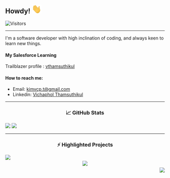 <h2> Howdy! <img src="wave.gif" width="30px"></h2>

![Visitors](https://visitor-badge.glitch.me/badge?page_id=kimvcp&left_color=black&right_color=black)

---

I'm a software developer with high inclination of coding, and always keen to learn new things.

#### My Salesforce Learning

Trailblazer profile : [vthamsuthikul](https://trailblazer.me/id/vthamsuthikul)

#### How to reach me:

- Email: kimvcp.t@gmail.com
- Linkedin: [Vichaphol Thamsuthikul](https://www.linkedin.com/in/vichaphol-thamsuthikul-ba0838184)

---

<h3 align="center">📈 GitHub Stats </h3>

<span>
  <img width="55%" src="https://github-readme-stats.vercel.app/api?username=kimvcp&hide=stars&include_all_commits=true&count_private=true&show_icons=true&theme=great-gatsby" />
</span>
<span>
  <img width="40%" src="https://github-readme-stats.vercel.app/api/top-langs/?username=kimvcp&langs_count=6&layout=compact&theme=great-gatsby" />
</span>

---

<h3 align="center">⚡ Highlighted Projects </h3>

<div align="left"> 
  <a href="https://github.com/Cobda/cobda-web">
    <img width="47.5%" src="https://github-readme-stats.vercel.app/api/pin/?username=Cobda&repo=cobda-web&theme=great-gatsby" />
  </a>
</div>
<div align="center">
  <a href="https://github.com/kimvcp/knews">
    <img width="47.5%" src="https://github-readme-stats.vercel.app/api/pin/?username=kimvcp&repo=knews&theme=great-gatsby" />
  </a>
</div>
<div align="right">
  <a href="https://github.com/kimvcp/dailigram">
    <img align="center" width="47.5%" src="https://github-readme-stats.vercel.app/api/pin/?username=kimvcp&repo=dailigram&theme=great-gatsby" />
  </a>
</div>

<!--
**kimvcp/kimvcp** is a ✨ _special_ ✨ repository because its `README.md` (this file) appears on your GitHub profile.

Here are some ideas to get you started:

- 🔭 I’m currently working on ...
- 🌱 I’m currently learning ...
- 👯 I’m looking to collaborate on ...
- 🤔 I’m looking for help with ...
- 💬 Ask me about ...
- 📫 How to reach me:
- 😄 Pronouns: ...
- ⚡ Fun fact: ...
-->
